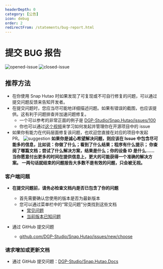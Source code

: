 ```yaml
---
headerDepth: 0
category: [公告]
icon: debug
order: 2
redirectFrom: /statements/bug-report.html
---
```


# 提交 BUG 报告

![opened-issue](https://img.shields.io/github/issues/DGP-Studio/Snap.Hutao?style=for-the-badge)
![closed-issue](https://img.shields.io/github/issues-closed/DGP-Studio/Snap.Hutao?style=for-the-badge&color=blue)

## 推荐方法

- 在你使用 Snap Hutao 时如果发现了可复现或不可自行修复的问题，可以通过提交问题反馈来告知开发者。
- 在提交问题时，您应当尽可能地详细描述问题。如果有错误的截图，也应该提供。这有利于问题排查并加速问题修复。
  - 一个可以参考的非常正面的例子是 [DGP-Studio/Snap.Hutao/issues/100](https://github.com/DGP-Studio/Snap.Hutao/issues/100)
  - 你也可以通过[这个视频](https://www.bilibili.com/video/BV18T411z7R4)来学习如何发起并管理你在开源项目中的 issue
- 如果你有能力在代码层面修复该问题，也欢迎您直接在对应的项目中发起 PR。
  ![suggestion](https://img.alicdn.com/imgextra/i3/1797064093/O1CN01jXBMbe1g6du15k9kx_!!1797064093.jpg_.webp)
  **如果你是诚心希望解决问题，则应该在 Issue 中包含尽可能多的信息，比如说：你做了什么；看到了什么结果；程序有什么提示；
  你查阅了哪篇文档；尝试了什么解决方案，结果是什么；你的设备 ID 是什么…… 当你愿意付出更多的时间在提供信息上，更大的可能获得一个准确的解决方案。
  一两句话就结束的问题报告大多数不是有效的问题，只会被无视。**

### 客户端问题

- **在提交问题前，请务必检查文档内是否已包含了你的问题**

  - 首先需要确认您使用的版本是否为最新版本
  - 您可以通过菜单栏中的“常见问题”分类找到这些文档
    - [常见问题](../advanced/FAQ.md)
    - [当前版本已知问题](../advanced/known-issue.md)

- 通过 GitHub 提交问题 <Badge text="推荐" type="tip" />
  - [github.com/DGP-Studio/Snap.Hutao/issues/new/choose](https://github.com/DGP-Studio/Snap.Hutao/issues/new/choose)

### 请求增加或更新文档

- 通过 GitHub 提交问题：[DGP-Studio/Snap.Hutao.Docs](https://github.com/DGP-Studio/Snap.Hutao.Docs/issues/new/choose)
